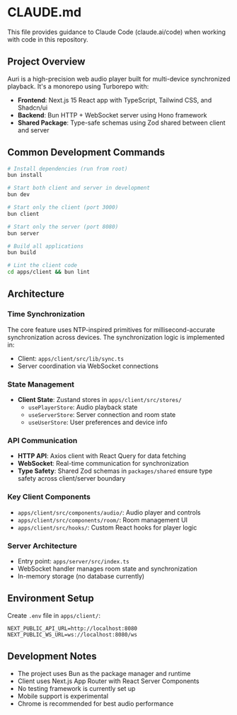 # CLAUDE.md

This file provides guidance to Claude Code (claude.ai/code) when working with code in this repository.

## Project Overview

Auri is a high-precision web audio player built for multi-device synchronized playback. It's a monorepo using Turborepo with:
- **Frontend**: Next.js 15 React app with TypeScript, Tailwind CSS, and Shadcn/ui
- **Backend**: Bun HTTP + WebSocket server using Hono framework
- **Shared Package**: Type-safe schemas using Zod shared between client and server

## Common Development Commands

```bash
# Install dependencies (run from root)
bun install

# Start both client and server in development
bun dev

# Start only the client (port 3000)
bun client

# Start only the server (port 8080)
bun server

# Build all applications
bun build

# Lint the client code
cd apps/client && bun lint
```

## Architecture

### Time Synchronization
The core feature uses NTP-inspired primitives for millisecond-accurate synchronization across devices. The synchronization logic is implemented in:
- Client: `apps/client/src/lib/sync.ts`
- Server coordination via WebSocket connections

### State Management
- **Client State**: Zustand stores in `apps/client/src/stores/`
  - `usePlayerStore`: Audio playback state
  - `useServerStore`: Server connection and room state
  - `useUserStore`: User preferences and device info

### API Communication
- **HTTP API**: Axios client with React Query for data fetching
- **WebSocket**: Real-time communication for synchronization
- **Type Safety**: Shared Zod schemas in `packages/shared` ensure type safety across client/server boundary

### Key Client Components
- `apps/client/src/components/audio/`: Audio player and controls
- `apps/client/src/components/room/`: Room management UI
- `apps/client/src/hooks/`: Custom React hooks for player logic

### Server Architecture
- Entry point: `apps/server/src/index.ts`
- WebSocket handler manages room state and synchronization
- In-memory storage (no database currently)

## Environment Setup

Create `.env` file in `apps/client/`:
```
NEXT_PUBLIC_API_URL=http://localhost:8080
NEXT_PUBLIC_WS_URL=ws://localhost:8080/ws
```

## Development Notes

- The project uses Bun as the package manager and runtime
- Client uses Next.js App Router with React Server Components
- No testing framework is currently set up
- Mobile support is experimental
- Chrome is recommended for best audio performance